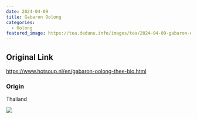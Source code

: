 ```yaml
---
date: 2024-04-09
title: Gabaron Oolong
categories:
  - Oolong
featured_image: https://tea.dedunu.info/images/tea/2024-04-09-gabaron-oolong-1.jpeg
---
```


## Original Link

<https://www.hotsoup.nl/en/gabaron-oolong-thee-bio.html>

### Origin

Thailand

![](https://tea.dedunu.info/images/tea/2024-04-09-gabaron-oolong-2.jpeg)
